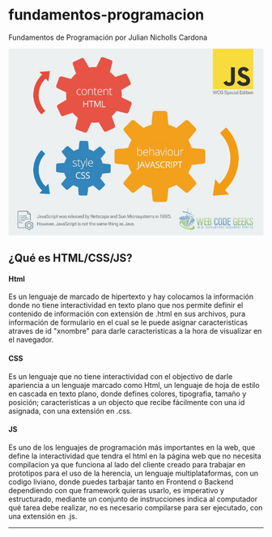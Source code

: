 # fundamentos-programacion
Fundamentos de Programación por Julian Nicholls Cardona

![html-css-js](img/Html-css-jss.jpg)

## ¿Qué es HTML/CSS/JS?

#### Html

Es un lenguaje de marcado de hipertexto y hay colocamos la información donde no tiene interactividad en texto plano que nos permite definir el contenido de información con extensión de .html en sus archivos, pura información de formulario en el cual se le puede asignar caracteristicas atraves de id "xnombre" para darle caracteristicas a la hora de visualizar en el navegador.


#### CSS

Es un lenguaje que no tiene interactividad con el objectivo de darle apariencia a un lenguaje marcado como Html, un lenguaje de hoja de estilo en cascada en texto plano, donde defines colores, tipografia, tamaño y posición; caracteristicas a un objecto que recibe fácilmente con una id asignada, con una  extensión en .css.


#### JS

Es uno de los lenguajes de programación más importantes en la web, que define la interactividad que tendra el html en la página web que no necesita compilacion ya que funciona al lado del cliente creado para trabajar en prototipos para el uso
de la herencia, un lenguaje multiplataformas, con un codigo liviano, donde puedes tarbajar tanto en Frontend o Backend dependiendo con que framework quieras usarlo, es imperativo y estructurado, mediante un conjunto de instrucciones indica al computador qué tarea debe realizar, no es necesario compilarse para ser ejecutado, con una  extensión en .js.




------------------------------------------------------------------------------------------------------------------------------



